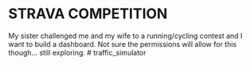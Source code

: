 # STRAVA COMPETITION 

My sister challenged me and my wife to a running/cycling contest and I want to 
build a dashboard. Not sure the permissions will allow for this though... still 
exploring. # traffic_simulator
